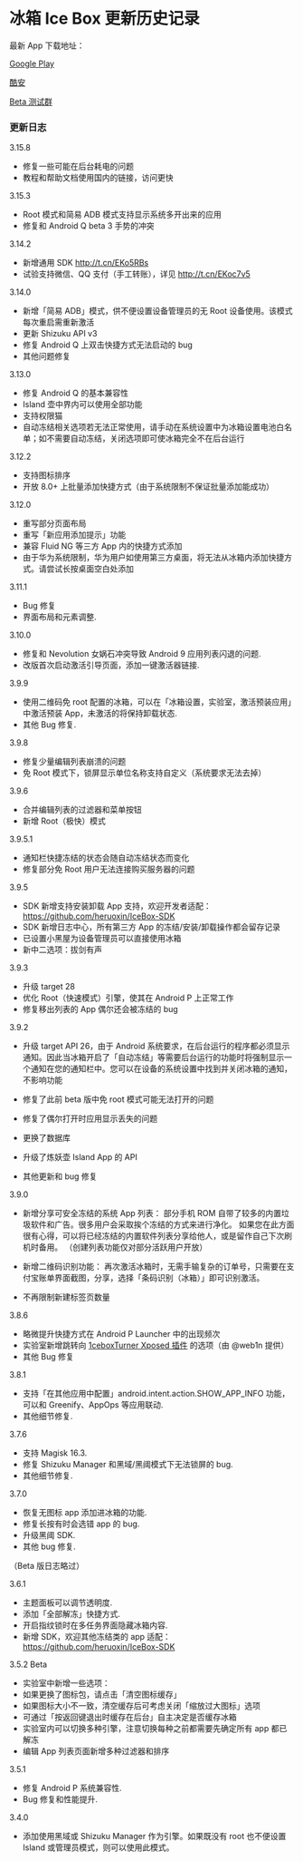 <script src="/main.js?raw=true"></script>

# 冰箱 Ice Box 更新历史记录

最新 App 下载地址：

[Google Play](https://play.google.com/store/apps/details?id=com.catchingnow.icebox)

[酷安](https://coolapk.com/apk/com.catchingnow.icebox)

[Beta 测试群](https://t.me/iceboxapp)

### 更新日志

3.15.8
- 修复一些可能在后台耗电的问题
- 教程和帮助文档使用国内的链接，访问更快

3.15.3
- Root 模式和简易 ADB 模式支持显示系统多开出来的应用
- 修复和 Android Q beta 3 手势的冲突

3.14.2

- 新增通用 SDK <http://t.cn/EKo5RBs>
- 试验支持微信、QQ 支付（手工转账），详见 <http://t.cn/EKoc7v5>

3.14.0

- 新增「简易 ADB」模式，供不便设置设备管理员的无 Root 设备使用。该模式每次重启需重新激活
- 更新 Shizuku API v3
- 修复 Android Q 上双击快捷方式无法启动的 bug
- 其他问题修复

3.13.0

- 修复 Android Q 的基本兼容性
- Island 壶中界内可以使用全部功能
- 支持权限猫
- 自动冻结相关选项若无法正常使用，请手动在系统设置中为冰箱设置电池白名单；如不需要自动冻结，关闭选项即可使冰箱完全不在后台运行

3.12.2

- 支持图标排序
- 开放 8.0+ 上批量添加快捷方式（由于系统限制不保证批量添加能成功）

3.12.0

- 重写部分页面布局
- 重写「新应用添加提示」功能
- 兼容 Fluid NG 等三方 App 内的快捷方式添加
- 由于华为系统限制，华为用户如使用第三方桌面，将无法从冰箱内添加快捷方式。请尝试长按桌面空白处添加

3.11.1

- Bug 修复
- 界面布局和元素调整. 


3.10.0

- 修复和 Nevolution 女娲石冲突导致 Android 9 应用列表闪退的问题. 
- 改版首次启动激活引导页面，添加一键激活器链接. 


3.9.9

- 使用二维码免 root 配置的冰箱，可以在「冰箱设置，实验室，激活预装应用」中激活预装 App，未激活的将保持卸载状态. 
- 其他 Bug 修复. 


3.9.8

- 修复少量编辑列表崩溃的问题
- 免 Root 模式下，锁屏显示单位名称支持自定义（系统要求无法去掉）

3.9.6

- 合并编辑列表的过滤器和菜单按钮
- 新增 Root（极快）模式

3.9.5.1

- 通知栏快捷冻结的状态会随自动冻结状态而变化
- 修复部分免 Root 用户无法连接购买服务器的问题

3.9.5

- SDK 新增支持安装卸载 App 支持，欢迎开发者适配： <https://github.com/heruoxin/IceBox-SDK>
- SDK 新增日志中心，所有第三方 App 的冻结/安装/卸载操作都会留存记录
- 已设置小黑屋为设备管理员可以直接使用冰箱
- 新中二选项：拔剑有声


3.9.3

- 升级 target 28
- 优化 Root（快速模式）引擎，使其在 Android P 上正常工作
- 修复移出列表的 App 偶尔还会被冻结的 bug


3.9.2

- 升级 target API 26，由于 Android 系统要求，在后台运行的程序都必须显示通知。因此当冰箱开启了「自动冻结」等需要后台运行的功能时将强制显示一个通知在您的通知栏中。您可以在设备的系统设置中找到并关闭冰箱的通知，不影响功能

- 修复了此前 beta 版中免 root 模式可能无法打开的问题
- 修复了偶尔打开时应用显示丢失的问题
- 更换了数据库
- 升级了炼妖壶 Island App 的 API
- 其他更新和 bug 修复


3.9.0

- 新增分享可安全冻结的系统 App 列表：
部分手机 ROM 自带了较多的内置垃圾软件和广告。很多用户会采取挨个冻结的方式来进行净化。
如果您在此方面很有心得，可以将已经冻结的内置软件列表分享给他人，或是留作自己下次刷机时备用。
（创建列表功能仅对部分活跃用户开放）

- 新增二维码识别功能：
再次激活冰箱时，无需手输复杂的订单号，只需要在支付宝账单界面截图，分享，选择「条码识别（冰箱）」即可识别激活。

- 不再限制新建标签页数量


3.8.6
- 略微提升快捷方式在 Android P Launcher 中的出现频次
- 实验室新增跳转向 [1ceboxTurner Xposed 插件](https://repo.xposed.info/module/gs.https.icebox.tuner) 的选项（由 @web1n 提供）
- 其他 Bug 修复

3.8.1
- 支持「在其他应用中配置」android.intent.action.SHOW_APP_INFO 功能，可以和 Greenify、AppOps 等应用联动. 
- 其他细节修复. 

3.7.6
- 支持 Magisk 16.3.
- 修复 Shizuku Manager 和黑域/黑阈模式下无法锁屏的 bug.
- 其他细节修复.

3.7.0 
- 恢复无图标 app 添加进冰箱的功能.
- 修复长按有时会选错 app 的 bug. 
- 升级黑阈 SDK.
- 其他 bug 修复.

（Beta 版日志略过）

3.6.1
- 主题面板可以调节透明度. 
- 添加「全部解冻」快捷方式.
- 开启指纹锁时在多任务界面隐藏冰箱内容. 
- 新增 SDK，欢迎其他冻结类的 app 适配： <https://github.com/heruoxin/IceBox-SDK>


3.5.2 Beta
- 实验室中新增一些选项：
- 如果更换了图标包，请点击「清空图标缓存」
- 如果图标大小不一致，清空缓存后可考虑关闭「缩放过大图标」选项
- 可通过「按返回键退出时缓存在后台」自主决定是否缓存冰箱
- 实验室内可以切换多种引擎，注意切换每种之前都需要先确定所有 app 都已解冻
- 编辑 App 列表页面新增多种过滤器和排序


3.5.1
- 修复 Android P 系统兼容性.
- Bug 修复和性能提升.


3.4.0
- 添加使用黑域或 Shizuku Manager 作为引擎。如果既没有 root 也不便设置 Island 或管理员模式，则可以使用此模式。

